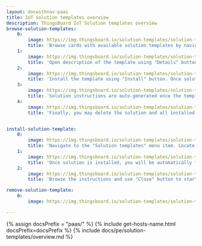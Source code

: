 ```yaml
---
layout: docwithnav-paas
title: IoT Solution templates overview
description: ThingsBoard IoT Solution templates overview
browse-solution-templates:
    0:
        image: https://img.thingsboard.io/solution-templates/solution-templates-src-1.png
        title: 'Browse cards with available solution templates by navigating to "Solution templates" menu item.'
    1:
        image: https://img.thingsboard.io/solution-templates/solution-templates-src-2.png
        title: 'Open description of the template using "Details" button.'
    2:
        image: https://img.thingsboard.io/solution-templates/solution-templates-src-3.png
        title: 'Install the template using "Install" button. Once solution is installed, you will be automatically forwarded to the main dashboard of the corresponding template, and the instructions dialog will appear.'
    3:
        image: https://img.thingsboard.io/solution-templates/solution-templates-src-4.png
        title: 'Solution instructions are auto-generated once the template is installed. You may open them using "Instructions" button.'
    4:
        image: https://img.thingsboard.io/solution-templates/solution-templates-src-5.png
        title: 'Finally, you may delete the solution and all installed resources using "Delete" button.'


install-solution-template:
    0:
        image: https://img.thingsboard.io/solution-templates/solution-templates-src-install.png
        title: 'Navigate to the "Solution templates" menu item. Locate the template and use "Install" button.'
    1:
        image: https://img.thingsboard.io/solution-templates/solution-template-instructions-src-1.png
        title: 'Once solution is installed, you will be automatically forwarded to the main dashboard of the corresponding template, and the instructions dialog will appear.'
    2:
        image: https://img.thingsboard.io/solution-templates/solution-template-instructions-src-2.png
        title: 'Browse the instructions and use "Close" button to start using the solution.'

remove-solution-template:
    0:
        image: https://img.thingsboard.io/solution-templates/solution-templates-src-delete.png

---
```


{% assign docsPrefix = "paas/" %}
{% include get-hosts-name.html docsPrefix=docsPrefix %}
{% include docs/pe/solution-templates/overview.md %}